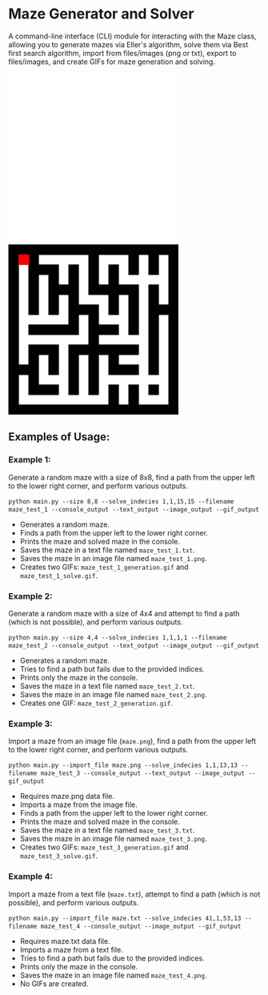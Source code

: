 # Maze Generator and Solver

A command-line interface (CLI) module for interacting with the Maze class, allowing you to generate mazes via Eller's
algorithm, solve them via Best first search algorithm,
import from files/images (png or txt), export to files/images, and create GIFs for maze generation and solving.

![Gen_gif](/gif/gen.gif)
![Gen_gif](/gif/solve.gif)
## Examples of Usage:

### Example 1:

Generate a random maze with a size of 8x8, find a path from the upper left to the lower right corner, and perform
various outputs.

```
python main.py --size 8,8 --solve_indecies 1,1,15,15 --filename maze_test_1 --console_output --text_output --image_output --gif_output
```

- Generates a random maze.
- Finds a path from the upper left to the lower right corner.
- Prints the maze and solved maze in the console.
- Saves the maze in a text file named `maze_test_1.txt`.
- Saves the maze in an image file named `maze_test_1.png`.
- Creates two GIFs: `maze_test_1_generation.gif` and `maze_test_1_solve.gif`.

### Example 2:

Generate a random maze with a size of 4x4 and attempt to find a path (which is not possible), and perform various
outputs.

```
python main.py --size 4,4 --solve_indecies 1,1,1,1 --filename maze_test_2 --console_output --text_output --image_output --gif_output
```

- Generates a random maze.
- Tries to find a path but fails due to the provided indices.
- Prints only the maze in the console.
- Saves the maze in a text file named `maze_test_2.txt`.
- Saves the maze in an image file named `maze_test_2.png`.
- Creates one GIF: `maze_test_2_generation.gif`.

### Example 3:

Import a maze from an image file (`maze.png`), find a path from the upper left to the lower right corner, and perform
various outputs.

```
python main.py --import_file maze.png --solve_indecies 1,1,13,13 --filename maze_test_3 --console_output --text_output --image_output --gif_output
```

- Requires maze.png data file.
- Imports a maze from the image file.
- Finds a path from the upper left to the lower right corner.
- Prints the maze and solved maze in the console.
- Saves the maze in a text file named `maze_test_3.txt`.
- Saves the maze in an image file named `maze_test_3.png`.
- Creates two GIFs: `maze_test_3_generation.gif` and `maze_test_3_solve.gif`.

### Example 4:

Import a maze from a text file (`maze.txt`), attempt to find a path (which is not possible), and perform various
outputs.

```
python main.py --import_file maze.txt --solve_indecies 41,1,53,13 --filename maze_test_4 --console_output --image_output --gif_output
```

- Requires maze.txt data file.
- Imports a maze from a text file.
- Tries to find a path but fails due to the provided indices.
- Prints only the maze in the console.
- Saves the maze in an image file named `maze_test_4.png`.
- No GIFs are created.
